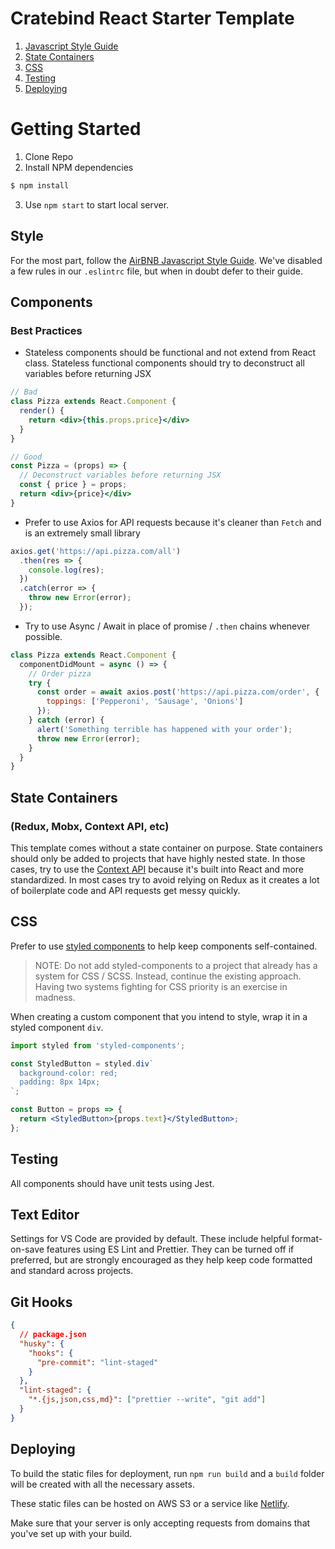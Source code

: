 # Cratebind React Starter Template

1.  [Javascript Style Guide](#style)
2.  [State Containers](#state-containers)
3.  [CSS](#CSS)
4.  [Testing](#testing)
5.  [Deploying](#deploying)

# Getting Started

1. Clone Repo
2. Install NPM dependencies
```bash
$ npm install
```
3. Use `npm start` to start local server.

## Style

For the most part, follow the [AirBNB Javascript Style Guide](https://github.com/airbnb/javascript). We've disabled a few rules in our `.eslintrc` file, but when in doubt defer to their guide.

## Components

### Best Practices
- Stateless components should be functional and not extend from React class. Stateless functional components should try to deconstruct all variables before returning JSX

```jsx
// Bad
class Pizza extends React.Component {
  render() {
    return <div>{this.props.price}</div>
  }
}

// Good
const Pizza = (props) => {
  // Deconstruct variables before returning JSX
  const { price } = props;
  return <div>{price}</div>
}
```

- Prefer to use Axios for API requests because it's cleaner than `Fetch` and is an extremely small library
```js
axios.get('https://api.pizza.com/all')
  .then(res => {
    console.log(res);
  })
  .catch(error => {
    throw new Error(error);
  });
```

- Try to use Async / Await in place of promise / `.then` chains whenever possible.
```jsx
class Pizza extends React.Component {
  componentDidMount = async () => {
    // Order pizza
    try {
      const order = await axios.post('https://api.pizza.com/order', {
        toppings: ['Pepperoni', 'Sausage', 'Onions']
      });
    } catch (error) {
      alert('Something terrible has happened with your order');
      throw new Error(error);
    }
  }
}

```

## State Containers
### (Redux, Mobx, Context API, etc)

This template comes without a state container on purpose. State containers should only be added to projects that have highly nested state. In those cases, try to use the [Context API](https://www.youtube.com/watch?v=XLJN4JfniH4) because it's built into React and more standardized. In most cases try to avoid relying on Redux as it creates a lot of boilerplate code and API requests get messy quickly.

## CSS

Prefer to use [styled components](http://styled-components.com/) to help keep components self-contained.

> NOTE: Do not add styled-components to a project that already has a system for CSS / SCSS. Instead, continue the existing approach. Having two systems fighting for CSS priority is an exercise in madness.

When creating a custom component that you intend to style, wrap it in a styled component `div`.

```jsx
import styled from 'styled-components';

const StyledButton = styled.div`
  background-color: red;
  padding: 8px 14px;
`;

const Button = props => {
  return <StyledButton>{props.text}</StyledButton>;
};
```

## Testing

All components should have unit tests using Jest.

## Text Editor

Settings for VS Code are provided by default. These include helpful format-on-save features using ES Lint and Prettier. They can be turned off if preferred, but are strongly encouraged as they help keep code formatted and standard across projects.

## Git Hooks


```json
{
  // package.json
  "husky": {
    "hooks": {
      "pre-commit": "lint-staged"
    }
  },
  "lint-staged": {
    "*.{js,json,css,md}": ["prettier --write", "git add"]
  }
}
```


## Deploying
To build the static files for deployment, run `npm run build` and a `build` folder will be created with all the necessary assets.

These static files can be hosted on AWS S3 or a service like [Netlify](https://www.netlify.com/).

Make sure that your server is only accepting requests from domains that you've set up with your build.
